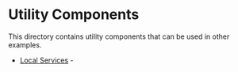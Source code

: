 # Utility Components
This directory contains utility components that can be used in other examples.<br>

- [Local Services](local-services/README.md) - 
